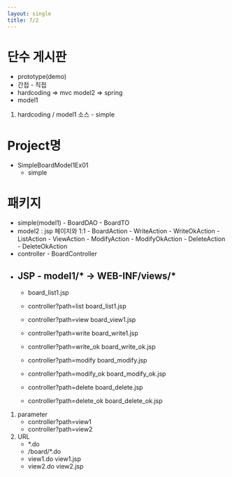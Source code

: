```yaml
---
layout: single
title: 7/2
---
```

# 단수 게시판
- prototype(demo)
- 간접  - 직접
- hardcoding => mvc model2 => spring
- model1

1. hardcoding / model1 소스
       - simple

# Project명
- SimpleBoardModel1Ex01
    - simple
 

# 패키지
- simple(model1)
          - BoardDAO
          - BoardTO
- model2 : jsp 페이지와 1:1
          - BoardAction
          - WriteAction
          - WriteOkAction
          - ListAction
          - ViewAction
          - ModifyAction
          - ModifyOkAction
          - DeleteAction
          - DeleteOkAction
- controller
        - BoardController
- JSP
        - model1/* -> WEB-INF/views/*
  ---------------------------------------
  - board_list1.jsp
 
  - controller?path=list    board_list1.jsp
  - controller?path=view    board_view1.jsp
  - controller?path=write   board_write1.jsp
  - controller?path=write_ok   board_write_ok.jsp
  - controller?path=modify   board_modify.jsp
  - controller?path=modify_ok   board_modify_ok.jsp
  - controller?path=delete   board_delete.jsp
  - controller?path=delete_ok   board_delete_ok.jsp

1. parameter
   - controller?path=view1
   - controller?path=view2
2. URL
   - *.do
   - /board/*.do
   - view1.do    view1.jsp
   - view2.do    view2.jsp






















  

